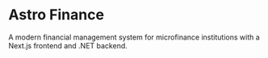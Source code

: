 # Astro Finance

A modern financial management system for microfinance institutions with a Next.js frontend and .NET backend.
